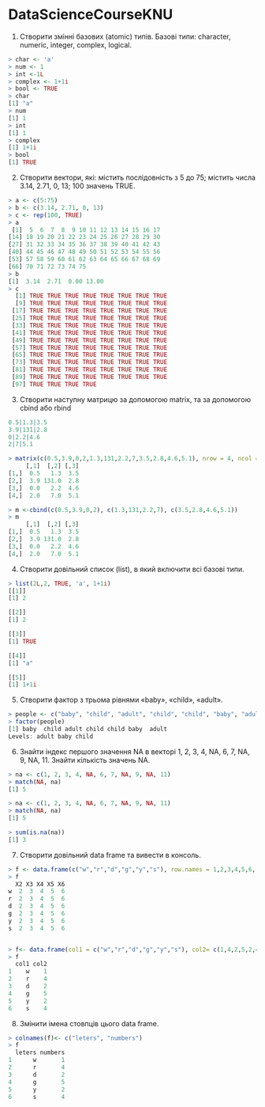 # DataScienceCourseKNU
1.  Створити змінні базових (atomic) типів. Базові типи: character, numeric, integer, complex, logical.
```r
> char <- 'a'
> num <- 1
> int <-1L
> complex <- 1+1i
> bool <- TRUE
> char
[1] "a"
> num
[1] 1
> int
[1] 1
> complex
[1] 1+1i
> bool
[1] TRUE
```

2.  Створити вектори, які: містить послідовність з 5 до 75; містить числа 3.14, 2.71, 0, 13; 100 значень TRUE.
```r
> a <- c(5:75)
> b <- c(3.14, 2.71, 0, 13)
> c <- rep(100, TRUE)
> a
 [1]  5  6  7  8  9 10 11 12 13 14 15 16 17
[14] 18 19 20 21 22 23 24 25 26 27 28 29 30
[27] 31 32 33 34 35 36 37 38 39 40 41 42 43
[40] 44 45 46 47 48 49 50 51 52 53 54 55 56
[53] 57 58 59 60 61 62 63 64 65 66 67 68 69
[66] 70 71 72 73 74 75
> b
[1]  3.14  2.71  0.00 13.00
> c
  [1] TRUE TRUE TRUE TRUE TRUE TRUE TRUE TRUE
  [9] TRUE TRUE TRUE TRUE TRUE TRUE TRUE TRUE
 [17] TRUE TRUE TRUE TRUE TRUE TRUE TRUE TRUE
 [25] TRUE TRUE TRUE TRUE TRUE TRUE TRUE TRUE
 [33] TRUE TRUE TRUE TRUE TRUE TRUE TRUE TRUE
 [41] TRUE TRUE TRUE TRUE TRUE TRUE TRUE TRUE
 [49] TRUE TRUE TRUE TRUE TRUE TRUE TRUE TRUE
 [57] TRUE TRUE TRUE TRUE TRUE TRUE TRUE TRUE
 [65] TRUE TRUE TRUE TRUE TRUE TRUE TRUE TRUE
 [73] TRUE TRUE TRUE TRUE TRUE TRUE TRUE TRUE
 [81] TRUE TRUE TRUE TRUE TRUE TRUE TRUE TRUE
 [89] TRUE TRUE TRUE TRUE TRUE TRUE TRUE TRUE
 [97] TRUE TRUE TRUE TRUE
```

3.  Створити наступну матрицю за допомогою matrix, та за допомогою cbind або rbind
```r
0.5|1.3|3.5
3.9|131|2.8
0|2.2|4.6
2|7|5.1

> matrix(c(0.5,3.9,0,2,1.3,131,2.2,7,3.5,2.8,4.6,5.1), nrow = 4, ncol = 3)
     [,1]  [,2] [,3]
[1,]  0.5   1.3  3.5
[2,]  3.9 131.0  2.8
[3,]  0.0   2.2  4.6
[4,]  2.0   7.0  5.1

> m <-cbind(c(0.5,3.9,0,2), c(1.3,131,2.2,7), c(3.5,2.8,4.6,5.1))
> m
     [,1]  [,2] [,3]
[1,]  0.5   1.3  3.5
[2,]  3.9 131.0  2.8
[3,]  0.0   2.2  4.6
[4,]  2.0   7.0  5.1
```

4.  Створити довільний список (list), в який включити всі базові типи.
```r
> list(2L,2, TRUE, 'a', 1+1i)
[[1]]
[1] 2

[[2]]
[1] 2

[[3]]
[1] TRUE

[[4]]
[1] "a"

[[5]]
[1] 1+1i
```

5.  Створити фактор з трьома рівнями «baby», «child», «adult».
```r
> people <- c("baby", "child", "adult", "child", "child", "baby", "adult")
> factor(people)
[1] baby  child adult child child baby  adult
Levels: adult baby child
```

6.  Знайти індекс першого значення NA в векторі 1, 2, 3, 4, NA, 6, 7, NA, 9, NA, 11. Знайти кількість значень NA.
```r
> na <- c(1, 2, 3, 4, NA, 6, 7, NA, 9, NA, 11)
> match(NA, na)
[1] 5

> na <- c(1, 2, 3, 4, NA, 6, 7, NA, 9, NA, 11)
> match(NA, na)
[1] 5

> sum(is.na(na))
[1] 3
```

7.  Створити довільний data frame та вивести в консоль.
```r
> f <- data.frame(c("w","r","d","g","y","s"), row.names = 1,2,3,4,5,6, stringsAsFactors = default.stringsAsFactors())
> f
  X2 X3 X4 X5 X6
w  2  3  4  5  6
r  2  3  4  5  6
d  2  3  4  5  6
g  2  3  4  5  6
y  2  3  4  5  6
s  2  3  4  5  6


> f<- data.frame(col1 = c("w","r","d","g","y","s"), col2= c(1,4,2,5,2,4))
> f
  col1 col2
1    w    1
2    r    4
3    d    2
4    g    5
5    y    2
6    s    4
```

8.  Змінити імена стовпців цього data frame.
```r
> colnames(f)<- c("leters", "numbers")
> f
  leters numbers
1      w       1
2      r       4
3      d       2
4      g       5
5      y       2
6      s       4
```

